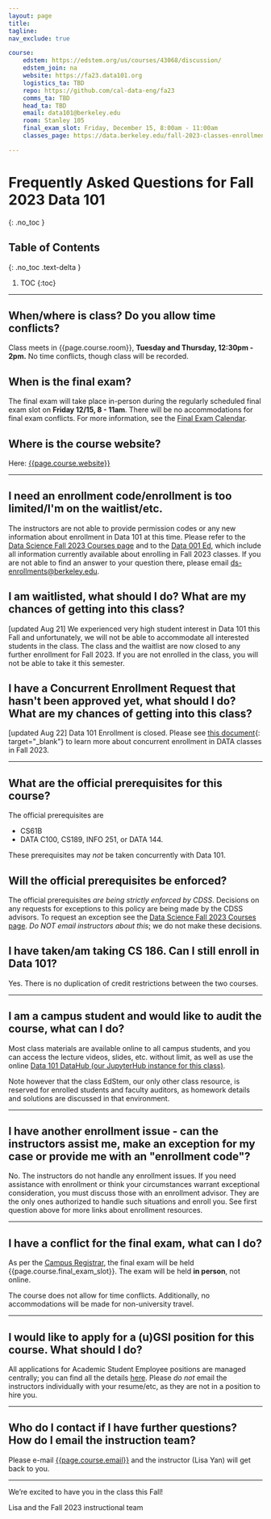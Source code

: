 ```yaml
---
layout: page
title:
tagline:
nav_exclude: true

course:
    edstem: https://edstem.org/us/courses/43068/discussion/
    edstem_join: na
    website: https://fa23.data101.org
    logistics_ta: TBD
    repo: https://github.com/cal-data-eng/fa23
    comms_ta: TBD
    head_ta: TBD
    email: data101@berkeley.edu
    room: Stanley 105
    final_exam_slot: Friday, December 15, 8:00am - 11:00am
    classes_page: https://data.berkeley.edu/fall-2023-classes-enrollment-info

---
```


# Frequently Asked Questions for Fall 2023 Data 101
{: .no_toc }

## Table of Contents
{: .no_toc .text-delta }

1. TOC
{:toc}

---
## When/where is class? Do you allow time conflicts?

Class meets in {{page.course.room}}, **Tuesday and Thursday, 12:30pm - 2pm.** No time conflicts, though class will be recorded. 

## When is the final exam?
The final exam will take place in-person during the regularly scheduled final exam slot on **Friday 12/15, 8 - 11am**. There will be no accommodations for final exam conflicts.
For more information, see the [Final Exam Calendar](https://registrar.berkeley.edu/scheduling/academic-scheduling/academic-scheduling-final-exam-guide-and-schedules/).

## Where is the course website?

Here: [{{page.course.website}}]({{page.course.website}})

---
## I need an enrollment code/enrollment is too limited/I'm on the waitlist/etc.

The instructors are not able to provide permission codes or any new information about enrollment in Data 101 at this time. Please refer to the [Data Science Fall 2023 Courses page]({{page.course.classes_page}}) and to the [Data 001 Ed](https://edstem.org/us/join/gk5MZQ), which include all information currently available about enrolling in Fall 2023 classes. If you are not able to find an answer to your question there, please email [ds-enrollments@berkeley.edu](mailto:ds-enrollments@berkeley.edu).

## I am waitlisted, what should I do? What are my chances of getting into this class?
[updated Aug 21] We experienced very high student interest in Data 101 this Fall and unfortunately, we will not be able to accommodate all interested students in the class. The class and the waitlist are now closed to any further enrollment for Fall 2023. If you are not enrolled in the class, you will not be able to take it this semester.


<!--Enrollment in Data 101 is reserved for Data Science majors only, and is expected to fill in Phase 1. While any student who meets the prerequisites is allowed to add to the waitlist, we do not anticipate having room in the class to accommodate non-majors from the waitlist in Fall 2023. If you are on the waitlist, you should be prepared to take an alternate class instead.
-->

<!--
Historically we've been able to accomodate students who wish to enroll, so we do not expect any issues allowing waitlisted students once the usual early-semester shuffle takes place.  We will update this page if conditions change.

We recommend that you sign up for the class [EdStem link TBD]({{page.course.edstem}}) and follow the class assuming you'll have a slot soon. **See above for how to get added to any other required resources.**
-->

## I have a Concurrent Enrollment Request that hasn't been approved yet, what should I do? What are my chances of getting into this class?

[updated Aug 22] Data 101 Enrollment is closed. Please see [this document](https://docs.google.com/document/d/1mfO38IL-nb9YJEdMwLBFFOlZ8JzHS9-rllMgUDG1vAU/edit){: target="\_blank"} to learn more about concurrent enrollment in DATA classes in Fall 2023.

<!--
By campus policy, we must first process the waitlist in its entirety before we can admit you. We will do all we can to ensure all waitlisted students are promptly admitted, so that you can also enroll in the course, though we can not provide 100% guarantee that will be the case. But we strongly suggest you start working on the course, following lectures and turning in assignments, from the start. This will prevent you from falling behind and will give you the best chance of success in the class. 

Note that once all CE requests are processed (in the first few weeks of classes), we will remove all temporarily added students who do not end up with a permanent enrollment in the course.

**See above for how to get added to any other required resources.**
-->

---
## What are the official prerequisites for this course?

The official prerequisites are
- CS61B
- DATA C100, CS189, INFO 251, or DATA 144.

These prerequisites may *not* be taken concurrently with Data 101.

## Will the official prerequisites be enforced?

The official prerequisites _are being strictly enforced by CDSS_.  Decisions on any requests for exceptions to this policy are being made by the CDSS advisors. To request an exception see the [Data Science Fall 2023 Courses page]({{page.course.classes_page}}).  _Do NOT email instructors about this_; we do not make these decisions.

## I have taken/am taking CS 186. Can I still enroll in Data 101?
Yes. There is no duplication of credit restrictions between the two courses.


<!--
---
## I can't enroll yet for reason X (waitlist, concurrent enrollment, etc) but expect/hope to, what should I do?

We encourage you to not fall behind: you should complete all work when it is assigned.

To be added to the relevant resources (Ed, bCourses, etc.), please email [{{page.course.email}}](mailto:{{page.course.email}}) with the subject line `Interim access to class resources`, providing your name, email and student ID.
-->

---
## I am a campus student and would like to audit the course, what can I do?

Most class materials are available online to all campus students, and you can access the lecture videos, slides, etc. without limit, as well as use the online [Data 101 DataHub (our JupyterHub instance for this class)](https://data101.datahub.berkeley.edu).

Note however that the class EdStem, our only other class resource, is reserved for enrolled students and faculty auditors, as homework details and solutions are discussed in that environment.

---
## I have another enrollment issue - can the instructors assist me, make an exception for my case or provide me with an "enrollment code"?

No. The instructors do not handle any enrollment issues. If you need assistance with enrollment or think your circumstances warrant exceptional consideration, you must discuss those with an enrollment advisor. They are the only ones authorized to handle such situations and enroll you. See first question above for more links about enrollment resources.

<!--


---

## What aspects of the course will be offered online?

We will offer:

- Recordings of all lectures, available for online viewing shortly after the lecture is delivered. Note these will  _not_ be live hybrid lectures where remote students could participate, only a static recordings, available post-lecture.
- Discussions will be mostly in-person, but we will offer a small number of online discussion sections.
- There will be no direct lab sessions: labs will be due on Tuesdays and a video walk-through of the lab content will be released _after_ the lab is due for you to watch on your own. There will be online help available for labs through office hours and dedicated Ed channels.

---
## What is the proctoring/accommodation policy for exams?

Exams will be in-person and subject to standard proctoring procedures, with appropriate accommodations for DSP students

---
## What is the alternate exam policy?

There will be no out-of-class midterm and/or alternate final exam time beyond the standard time assigned by scheduling.

---
## What is the midterm schedule for this class?

The exact midterm exam dates will be announced on the first date of class.

---

## What is the conflict policy for the course?

The basic policy is the following:

* ENROLLMENT TIME CONFLICTS: This class will NOT allow time conflicts.

* FINAL EXAM CONFLICTS: This class will NOT accommodate final exam conflicts.

-->

---

## I have a conflict for the final exam, what can I do?

As per the [Campus Registrar](https://registrar.berkeley.edu/scheduling/academic-scheduling/academic-scheduling-final-exam-guide-and-schedules/), the final exam will be held {{page.course.final_exam_slot}}. The exam will be held **in person**, not online. 

The course does not allow for time conflicts. Additionally, no accommodations will be made for non-university travel.

<!--
---
## When will the full schedule of labs and discussions be announced?

Discussion sections and sign-ups will be released within the first two days of class. See our [course policies](#course-policies) for more information about labs.

---
## Where can I find links to the class schedule, optional textbook, and other additional relevant resources?

The course website for Fall 2023 will be released soon.

Check out the [course homepage]({{page.course.website}}) and the [resources page]({{page.course.website}}/resources). Don’t hesitate to make suggestions by filing an issue on the [class repository]({{page.course.repo}}) (or even better, propose a new pull request with your additions!).

--- 
## Where is the Class EdStem?

[Here TBD]({{page.course.edstem}}). If that link doesn't work for you, please email [{{page.course.email}}](mailto:{{page.course.email}}) to be added. You will only be added if you are an enrolled student, or pending enrollment in the first few days. Note that we will purge the Ed roster once early-semester enrollment settles down.

If your question isn't answered in this FAQ, please try EdStem next before emailing the instructors. 

---
## I can't find any information on bCourses, why?

We will only be using bCourses for synchronizing access to Gradescope. As long as you are enrolled in the class right now, you don't need anything.
All class materials are available online through the website; communications happen on EdStem; and computational work is done on the DataHub.

--- 
## I have added the course later in the semester. Can I catch up? Can I be excused for all late work?

The answer to the first question is impossible to give in general, as it depends both on how late you add the course, and what your own background is. But as a general rule, the course moves quite quickly and covers new ground from the start. We estimate most students will probably struggle to catch up effectively if they join any later than the first few days of the semester, unless they have a particularly strong background already in the initial topics (probability, SQL, Python and Pandas).


As for the second part of this question (_Can I be excused for all late work?_), we will not be accommodating extensions beyond our extension policy below (see next question for details).

_If you are currently waitlisted/on the fence for adding this course,_ please see the [Enrollment](#enrollment) section above.

---
## I didn't turn in a Lab/HW/etc in time because I had X (illness, etc.). Can I have an extension?

We will be updating our individual extension policy soon.


If there's a problem that affects the whole class (e.g. a hub outage), we'll make announcements on Ed and will change the deadline for the whole class.

---
## I would like to make a class-wide announcement about my project/group/initiative/etc.

We only allow posts made on EdStem and you must make it yourself, we do not make posts on your behalf.  These are our guidelines for EdStem posts from student groups - they must be text-only posts (no videos) where the announcement:

1. Has to do with teaching or tutoring in a non-commercial setting, or
2. is directly related to the material in the course, or
3. is seeking to recruit students to help with the public good in a non-financial way (no solicitations for donations!), and in a context explicitly connected to their work in the course.
-->

---
## I would like to apply for a (u)GSI position for this course. What should I do?

All applications for Academic Student Employee positions are managed centrally; you can find all the details [here](https://data.berkeley.edu/academics/undergraduate-programs/courses/joining-data-course-staff). Please _do not_ email the instructors individually with your resume/etc, as they are not in a position to hire you.

---
## Who do I contact if I have further questions? How do I email the instruction team?

Please e-mail [{{page.course.email}}](mailto:{{page.course.email}}) and the instructor (Lisa Yan) will get back to you.

---
We’re excited to have you in the class this Fall!

Lisa and the Fall 2023 instructional team
